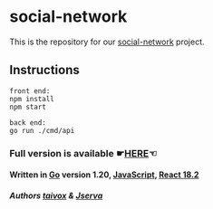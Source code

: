 # social-network

This is the repository for our [social-network](https://01.kood.tech/git/root/public/src/branch/master/subjects/social-network) project.

## Instructions

```
front end:
npm install
npm start

back end:
go run ./cmd/api
```

### Full version is available &#9755;[HERE](http://176.112.158.22:8090/)&#9756;

#### Written in [Go](https://go.dev/) version 1.20, [JavaScript](https://en.wikipedia.org/wiki/JavaScript), [React 18.2](https://react.dev/)

##### Authors [taivox](https://01.kood.tech/git/taivox) & [Jserva](https://01.kood.tech/git/Jserva)
